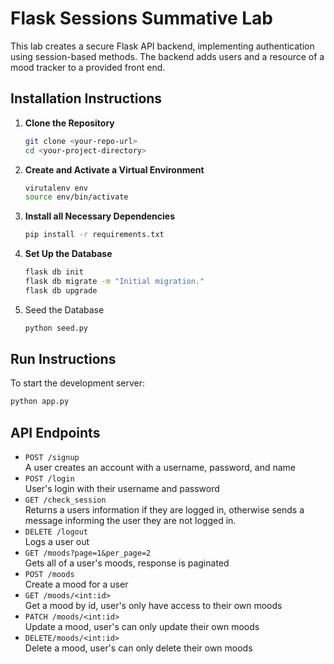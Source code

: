 # Flask Sessions Summative Lab
This lab creates a secure Flask API backend, implementing authentication using session-based methods. The backend adds users and a resource of a mood tracker to a provided front end.

## Installation Instructions

1. **Clone the Repository**
   ```bash
   git clone <your-repo-url>
   cd <your-project-directory>
   ```

2. **Create and Activate a Virtual Environment**
    ```bash
    virutalenv env
    source env/bin/activate
    ```
3. **Install all Necessary Dependencies**
    ```bash
    pip install -r requirements.txt
    ```
4. **Set Up the Database**
    ```bash
    flask db init
    flask db migrate -m "Initial migration."
    flask db upgrade
    ```
5. Seed the Database
    ```bash
    python seed.py
    ```
## Run Instructions
To start the development server:
```bash
python app.py
```

## API Endpoints
* `POST /signup` <br>
A user creates an account with a username, password, and name
* `POST /login` <br>
User's login with their username and password
* `GET /check_session` <br>
Returns a users information if they are logged in, otherwise sends a message informing the user they are not logged in.
* `DELETE /logout` <br>
Logs a user out 
* `GET /moods?page=1&per_page=2` <br>
Gets all of a user's moods, response is paginated
* `POST /moods` <br>
Create a mood for a user
* `GET /moods/<int:id>` <br>
Get a mood by id, user's only have access to their own moods
* `PATCH /moods/<int:id>` <br>
Update a mood, user's can only update their own moods
* `DELETE/moods/<int:id>` <br>
Delete a mood, user's can only delete their own moods

